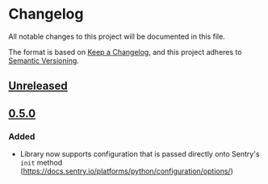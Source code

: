 # Changelog

All notable changes to this project will be documented in this file.

The format is based on [Keep a Changelog](https://keepachangelog.com/en/1.0.0/),
and this project adheres to [Semantic Versioning](https://semver.org/spec/v2.0.0.html).

## [Unreleased]

## [0.5.0]

### Added

- Library now supports configuration that is passed directly onto Sentry's `init` method (https://docs.sentry.io/platforms/python/configuration/options/)

[unreleased]: https://github.com/enervee/sentry-django-settings/compare/v0.5.0...HEAD
[0.5.0]: https://github.com/enervee/sentry-django-settings/compare/v0.4.0...0.5.0
